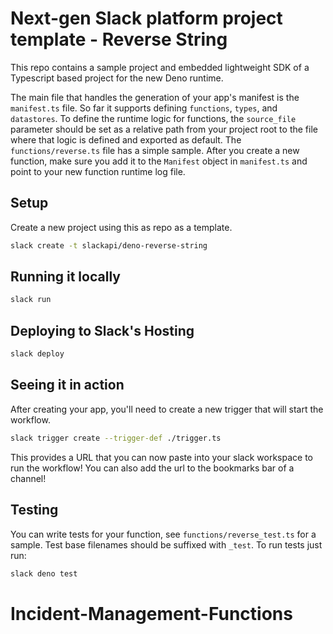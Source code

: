 # Next-gen Slack platform project template - Reverse String

This repo contains a sample project and embedded lightweight SDK of a Typescript
based project for the new Deno runtime.

The main file that handles the generation of your app's manifest is the
`manifest.ts` file. So far it supports defining `functions`, `types`, and
`datastores`. To define the runtime logic for functions, the `source_file`
parameter should be set as a relative path from your project root to the file
where that logic is defined and exported as default. The `functions/reverse.ts`
file has a simple sample. After you create a new function, make sure you add it
to the `Manifest` object in `manifest.ts` and point to your new function runtime
log file.

## Setup

Create a new project using this as repo as a template.

```bash
slack create -t slackapi/deno-reverse-string
```

## Running it locally

```bash
slack run
```

## Deploying to Slack's Hosting

```bash
slack deploy
```

## Seeing it in action

After creating your app, you'll need to create a new trigger that will start the
workflow.

```bash
slack trigger create --trigger-def ./trigger.ts
```

This provides a URL that you can now paste into your slack workspace to run the
workflow! You can also add the url to the bookmarks bar of a channel!

## Testing

You can write tests for your function, see `functions/reverse_test.ts` for a
sample. Test base filenames should be suffixed with `_test`. To run tests just
run:

```bash
slack deno test
```
# Incident-Management-Functions
